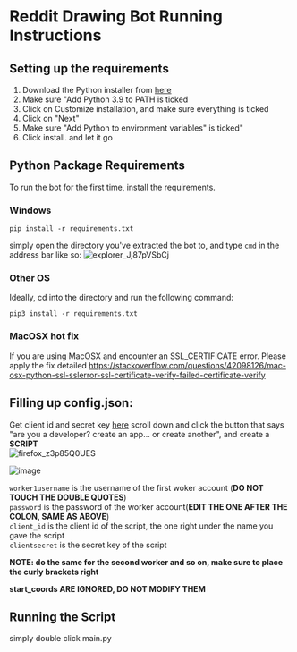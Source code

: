 # Reddit Drawing Bot Running Instructions

## Setting up the requirements

1. Download the Python installer from [here](https://www.python.org/downloads/release/python-398/)  
2. Make sure "Add Python 3.9 to PATH is ticked  
3. Click on Customize installation, and make sure everything is ticked  
4. Click on "Next"  
5. Make sure "Add Python to environment variables" is ticked"  
6. Click install. and let it go  
 


## Python Package Requirements

To run the bot for the first time, install the requirements.
### Windows

```shell
pip install -r requirements.txt
```
simply open the directory you've extracted the bot to, and type `cmd` in the address bar like so:
![explorer_Jj87pVSbCj](https://user-images.githubusercontent.com/67830794/161401653-72fa3f27-0bd1-4863-89bc-cd13d8e4ecc6.gif)

### Other OS

Ideally, cd into the directory and run the following command:
```shell
pip3 install -r requirements.txt
```
### MacOSX hot fix
If you are using MacOSX and encounter an SSL_CERTIFICATE error. Please apply the fix detailed https://stackoverflow.com/questions/42098126/mac-osx-python-ssl-sslerror-ssl-certificate-verify-failed-certificate-verify  



## Filling up config.json:

Get client id and secret key [here](https://www.reddit.com/prefs/apps) scroll down and click the button that says "are you a developer? create an app... or create another", and create a **SCRIPT**  
![firefox_z3p85Q0UES](https://user-images.githubusercontent.com/67830794/161401978-72b1cce1-bfba-4926-91bd-5922e61e484f.png)

![image](https://user-images.githubusercontent.com/67830794/161402003-85368d98-fb8c-4949-82f3-30addf5dbe23.png)



`worker1username` is the username of the first woker account (**DO NOT TOUCH THE DOUBLE QUOTES**)  
`password` is the password of the worker account(**EDIT THE ONE AFTER THE COLON, SAME AS ABOVE**)  
`client_id` is the client id of the script, the one right under the name you gave the script  
`clientsecret` is the secret key of the script

**NOTE: do the same for the second worker and so on, make sure to place the curly brackets right**

**start_coords ARE IGNORED, DO NOT MODIFY THEM**

## Running the Script
simply double click main.py

